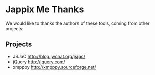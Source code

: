 Jappix Me Thanks
================

We would like to thanks the authors of these tools, coming from other projects:


Projects
--------

* JSJaC			http://blog.jwchat.org/jsjac/
* jQuery		http://jquery.com/
* xmpppy		http://xmpppy.sourceforge.net/